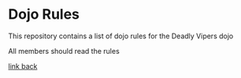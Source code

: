 Dojo Rules
==========

This repository contains a list of dojo rules for the Deadly Vipers dojo

All members should read the rules

[link back](https://github.com/deadlyvipers)
